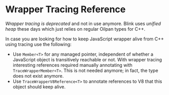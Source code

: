 # Wrapper Tracing Reference

*Wrapper tracing is deprecated* and not in use anymore. Blink uses *unified heap* these days which just relies on regular Oilpan types for C++.

In case you are looking for how to keep JavaScript wrapper alive from C++ using tracing use the following:
- Use `Member<T>` for any managed pointer, independent of whether a JavaScript object is transitively reachable or not. With wrapper tracing interesting references required manually annotating  with `TraceWrapperMember<T>`. This is not needed anymore; in fact, the type does not exist anymore.
- Use `TraceWrapperV8Reference<T>` to annotate references to V8 that this object should keep alive.

